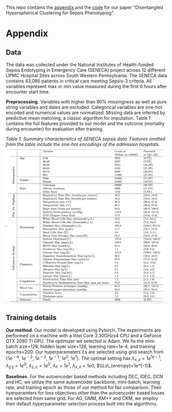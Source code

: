 This repo contains the <ins>appendix</ins> and the <ins>code</ins> for our paper "Disentangled Hyperspherical Clustering for Sepsis Phenotyping".

# Appendix

## Data 
The data was collected under the National Institutes of Health-funded Sepsis Endotyping in Emergency Care (SENECA) project across 12 different UPMC Hospital Sites across South Western Pennsylvania.
The SENECA data contains 43,086 patients in critical care meeting Sepsis-3 criteria. All variables represent max or min value measured during 
the first 6 hours after encounter start time.

**Preprocessing.** Variables with higher than 90\% missingness as well as pure string variables and dates are excluded.  Categorical variables are one-hot encoded and numerical values are normalized. Missing data are inferred by predictive mean matching, a classic algorithm for imputation. Table 1 contains the full features provided to our model and the outcome (mortality during encounter) for evaluation after training.


_Table 1. Summary characteristics of SENECA sepsis data. Features omitted from the
table include the one-hot encodings of the admission hospitals._
![Alt text](figs/demographics.png?raw=true "demographics")


## Training details
**Our method**.  Our model is developed using Pytorch. The experiments are
performed on a machine with a Intel Core 3.30GHzx4 CPU and a GeForce GTX 2080 Ti GPU. The optimizer we selected is Adam. We fix the mini-batch size=<!-- -->128, hidden layer size=<!-- -->128,
learning rate=<!-- -->1e-4, and training epochs=<!-- -->200. Our
hyperparameters *λ*s are selected using grid search from
{1*e*<sup> − 4</sup>, 1*e*<sup> − 3</sup>, 1*e*<sup> − 2</sup>,
1*e*<sup> − 1</sup>, 1*e*<sup>0</sup>, 1*e*<sup>1</sup>}. The optimal
setting has *λ*<sub>*x*, *z*</sub> = 1*e*<sup>1*e* − 1</sup>,
*λ*<sub>∥.∥</sub> = 1*e*<sup>0</sup>,
*λ*<sub>*z*, *c*</sub> = 1*e*<sup>0</sup>,
*λ*<sub>*F*</sub> = 1*e*<sup>1</sup>, *λ*<sub>*x*, *x̂*</sub> = 1*e*0,
$\\Ls\_{entropy}=1e^{-1}$.

**Baselines.** For the autoencoder based methods including DEC, IDEC, DCN and HC, we utilize the same autoencoder backbone, mini-batch, learning rate, and training epoch as those of our method for fair comparison. Their hyerparamters for loss objectives other than the autoencoder based losses are selected from same grid. For AG, GMM, KM++ and CKM, we employ their default hyperparameter selection process built into the algorithms.
